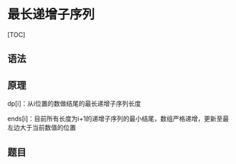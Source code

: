 # 最长递增子序列

[TOC]

## 语法

## 原理

dp[i]：从i位置的数做结尾的最长递增子序列长度

ends[i]：目前所有长度为i+1的递增子序列的最小结尾，数组严格递增，更新至最左边大于当前数值的位置



## 题目